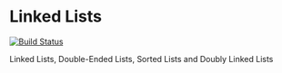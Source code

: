 Linked Lists
============

[![Build Status](https://travis-ci.org/davidcunha/linked-lists.png?branch=master)](https://travis-ci.org/davidcunha/linked-lists)

Linked Lists, Double-Ended Lists, Sorted Lists and Doubly Linked Lists
